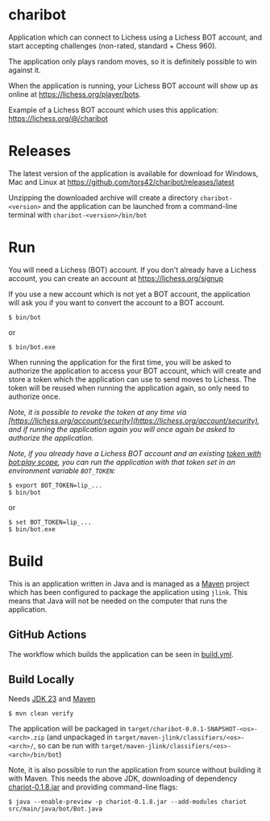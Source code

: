 # charibot

Application which can connect to Lichess using a Lichess BOT account, and
start accepting challenges (non-rated, standard + Chess 960).

The application only plays random moves, so it is definitely possible to win
against it.

When the application is running, your Lichess BOT account will show up as
online at https://lichess.org/player/bots.

Example of a Lichess BOT account which uses this application:
https://lichess.org/@/charibot

# Releases

The latest version of the application is available for download for Windows,
Mac and Linux at https://github.com/tors42/charibot/releases/latest

Unzipping the downloaded archive will create a directory `charibot-<version>`
and the application can be launched from a command-line terminal with
`charibot-<version>/bin/bot`

# Run

You will need a Lichess (BOT) account. If you don't already have a Lichess account,
you can create an account at https://lichess.org/signup

If you use a new account which is not yet a BOT account,
the application will ask you if you want to convert the account to a BOT account.

    $ bin/bot

or

    $ bin/bot.exe

When running the application for the first time, you will be asked to authorize
the application to access your BOT account, which will create and store a token
which the application can use to send moves to Lichess. The token will be
reused when running the application again, so only need to authorize once.

_Note, it is possible to revoke the token at any time via [https://lichess.org/account/security](https://lichess.org/account/security),
and if running the application again you will once again be asked to authorize the application._

_Note, if you already have a Lichess BOT account and an existing [token with bot:play scope](https://lichess.org/account/oauth/token/create?scopes[]=bot:play&description=Prefilled+bot+token),
you can run the application with that token set in an environment variable `BOT_TOKEN`:_

    $ export BOT_TOKEN=lip_...
    $ bin/bot

or

    $ set BOT_TOKEN=lip_...
    $ bin/bot.exe

# Build

This is an application written in Java and is managed as a
[Maven](https://maven.apache.org) project which has been configured to package
the application using `jlink`. 
This means that Java will not be needed on the computer that runs the application.

## GitHub Actions

The workflow which builds the application can be seen in
[build.yml](https://github.com/tors42/charibot/blob/main/.github/workflows/build.yml).

## Build Locally

Needs [JDK 23](https://jdk.java.net/23) and [Maven](https://maven.apache.org)

    $ mvn clean verify

The application will be packaged in `target/charibot-0.0.1-SNAPSHOT-<os>-<arch>.zip`
(and unpackaged in `target/maven-jlink/classifiers/<os>-<arch>/`, so can be run with
`target/maven-jlink/classifiers/<os>-<arch>/bin/bot`)

Note, it is also possible to run the application from source without building
it with Maven. This needs the above JDK, downloading of dependency [chariot-0.1.8.jar](https://repo1.maven.org/maven2/io/github/tors42/chariot/0.1.8/chariot-0.1.8.jar) and providing command-line flags:

    $ java --enable-preview -p chariot-0.1.8.jar --add-modules chariot src/main/java/bot/Bot.java

